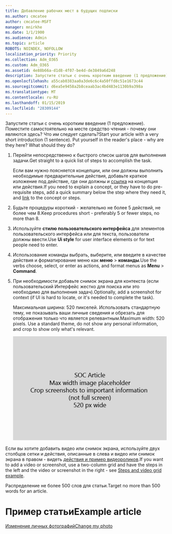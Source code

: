 ```yaml
---
title: Добавление рабочих мест в будущих подписки
ms.author: cmcatee
author: cmcatee-MSFT
manager: mnirkhe
ms.date: 1/1/1900
ms.audience: Admin
ms.topic: article
ROBOTS: NOINDEX, NOFOLLOW
localization_priority: Priority
ms.collection: Adm_O365
ms.custom: Adm_O365
ms.assetid: 4e88b66a-d1d8-4f07-be4d-de3849a6d248
description: Запустите статьи с очень коротким введение (1 предложение). Поместите самостоятельно на месте средство чтения - почему они являются здесь? Что им следует сделать?
ms.openlocfilehash: a55cab0383aa0a3de6c6c4a50ffd8c51e1673c44
ms.sourcegitcommit: d6ea5e9458a2b8ceaab3ac4bd483e1130b9a398a
ms.translationtype: MT
ms.contentlocale: ru-RU
ms.lasthandoff: 01/15/2019
ms.locfileid: "28309144"
---
```

<span data-ttu-id="af565-p102">Запустите статьи с очень коротким введение (1 предложение). Поместите самостоятельно на месте средство чтения - почему они являются здесь? Что им следует сделать?</span><span class="sxs-lookup"><span data-stu-id="af565-p102">Start your article with a very short introduction (1 sentence). Put yourself in the reader's place - why are they here? What should they do?</span></span> 
  
1. <span data-ttu-id="af565-108">Перейти непосредственно к быстрого список шагов для выполнения задачи.</span><span class="sxs-lookup"><span data-stu-id="af565-108">Get straight to a quick list of steps to accomplish the task.</span></span>
    
    <span data-ttu-id="af565-109">Если вам нужно поясняется концепции, или они должны выполнить необходимые предварительные действия, добавьте краткое изложение под действие, где они должны и [ссылка](https://support.office.com/article/f37e7984-cf03-4fde-92d3-82970d7e241b.aspx) на концепция или действия.</span><span class="sxs-lookup"><span data-stu-id="af565-109">If you need to explain a concept, or they have to do pre-requisite steps, add a quick summary below the step where they need it, and [link](https://support.office.com/article/f37e7984-cf03-4fde-92d3-82970d7e241b.aspx) to the concept or steps.</span></span> 
    
2. <span data-ttu-id="af565-110">Будьте процедуры короткий - желательно не более 5 действий, не более чем 8.</span><span class="sxs-lookup"><span data-stu-id="af565-110">Keep procedures short - preferably 5 or fewer steps, no more than 8.</span></span>
    
3. <span data-ttu-id="af565-111">Используйте **стилю пользовательского интерфейса** для элементов пользовательского интерфейса или для текста, пользователи должны ввести.</span><span class="sxs-lookup"><span data-stu-id="af565-111">Use **Ui style** for user interface elements or for text people need to enter.</span></span> 
    
4. <span data-ttu-id="af565-112">Использование команды выбрать, выберите, или введите в качестве действия и форматирование меню как **меню** \> **команды**.</span><span class="sxs-lookup"><span data-stu-id="af565-112">Use the verbs choose, select, or enter as actions, and format menus as **Menu** \> **Command**.</span></span>
    
5. <span data-ttu-id="af565-113">При необходимости добавьте снимок экрана для контекста (если пользовательский Интерфейс жестко для поиска или это необходимо для выполнения задач).</span><span class="sxs-lookup"><span data-stu-id="af565-113">Optionally, add a screenshot for context (if UI is hard to locate, or it's needed to complete the task).</span></span>
    
    <span data-ttu-id="af565-p103">Максимальная ширина: 520 пикселей. Использовать стандартную тему, не показывать ваши личные сведения и обрезать для отображения только что является релевантным.</span><span class="sxs-lookup"><span data-stu-id="af565-p103">Maximum width: 520 pixels. Use a standard theme, do not show any personal information, and crop to show only what's relevant.</span></span> 
    
    ![Заполнитель - Максимальная ширина для SOC статье Картинка — это 520 пикселей](media/7d43d3be-8658-4a5b-aa15-ed62a47a2b24.png)
  
<span data-ttu-id="af565-117">Если вы хотите добавить видео или снимок экрана, используйте двух столбцов сетки и действия, описанные в слева и видео или снимок экрана в правом - видеть [действия и пример видеороликов](https://support.office.com/article/14ce8e82-efa0-47f5-bb84-94f078db3dae.aspx).</span><span class="sxs-lookup"><span data-stu-id="af565-117">If you want to add a video or screenshot, use a two-column grid and have the steps in the left and the video or screenshot in the right - see [Steps and video grid example](https://support.office.com/article/14ce8e82-efa0-47f5-bb84-94f078db3dae.aspx).</span></span> 
  
<span data-ttu-id="af565-118">Распределение не более 500 слов для статьи.</span><span class="sxs-lookup"><span data-stu-id="af565-118">Target no more than 500 words for an article.</span></span>
  
# <a name="example-article"></a><span data-ttu-id="af565-119">Пример статьи</span><span class="sxs-lookup"><span data-stu-id="af565-119">Example article</span></span>

[<span data-ttu-id="af565-120">Изменение личных фотографий</span><span class="sxs-lookup"><span data-stu-id="af565-120">Change my photo</span></span>](https://support.office.com/article/555376e0-1fca-49ba-8434-307a0525c767.aspx)
  

